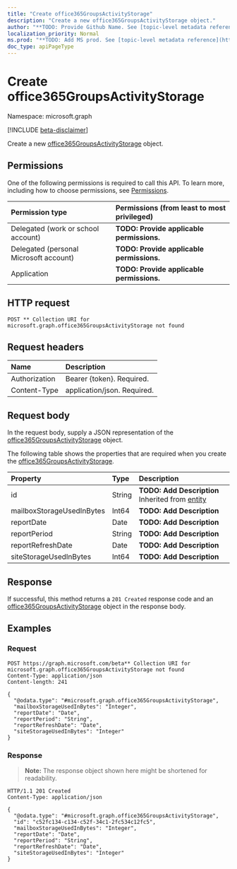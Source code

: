 ```yaml
---
title: "Create office365GroupsActivityStorage"
description: "Create a new office365GroupsActivityStorage object."
author: "**TODO: Provide Github Name. See [topic-level metadata reference](https://msgo.azurewebsites.net/add/document/guidelines/metadata.html#topic-level-metadata)**"
localization_priority: Normal
ms.prod: "**TODO: Add MS prod. See [topic-level metadata reference](https://msgo.azurewebsites.net/add/document/guidelines/metadata.html#topic-level-metadata)**"
doc_type: apiPageType
---
```


# Create office365GroupsActivityStorage
Namespace: microsoft.graph

[!INCLUDE [beta-disclaimer](../../includes/beta-disclaimer.md)]

Create a new [office365GroupsActivityStorage](../resources/office365groupsactivitystorage.md) object.

## Permissions
One of the following permissions is required to call this API. To learn more, including how to choose permissions, see [Permissions](/graph/permissions-reference).

|Permission type|Permissions (from least to most privileged)|
|:---|:---|
|Delegated (work or school account)|**TODO: Provide applicable permissions.**|
|Delegated (personal Microsoft account)|**TODO: Provide applicable permissions.**|
|Application|**TODO: Provide applicable permissions.**|

## HTTP request

<!-- {
  "blockType": "ignored"
}
-->
``` http
POST ** Collection URI for microsoft.graph.office365GroupsActivityStorage not found
```

## Request headers
|Name|Description|
|:---|:---|
|Authorization|Bearer {token}. Required.|
|Content-Type|application/json. Required.|

## Request body
In the request body, supply a JSON representation of the [office365GroupsActivityStorage](../resources/office365groupsactivitystorage.md) object.

The following table shows the properties that are required when you create the [office365GroupsActivityStorage](../resources/office365groupsactivitystorage.md).

|Property|Type|Description|
|:---|:---|:---|
|id|String|**TODO: Add Description** Inherited from [entity](../resources/entity.md)|
|mailboxStorageUsedInBytes|Int64|**TODO: Add Description**|
|reportDate|Date|**TODO: Add Description**|
|reportPeriod|String|**TODO: Add Description**|
|reportRefreshDate|Date|**TODO: Add Description**|
|siteStorageUsedInBytes|Int64|**TODO: Add Description**|



## Response

If successful, this method returns a `201 Created` response code and an [office365GroupsActivityStorage](../resources/office365groupsactivitystorage.md) object in the response body.

## Examples

### Request
<!-- {
  "blockType": "request",
  "name": "create_office365groupsactivitystorage_from_"
}
-->
``` http
POST https://graph.microsoft.com/beta** Collection URI for microsoft.graph.office365GroupsActivityStorage not found
Content-Type: application/json
Content-length: 241

{
  "@odata.type": "#microsoft.graph.office365GroupsActivityStorage",
  "mailboxStorageUsedInBytes": "Integer",
  "reportDate": "Date",
  "reportPeriod": "String",
  "reportRefreshDate": "Date",
  "siteStorageUsedInBytes": "Integer"
}
```


### Response
>**Note:** The response object shown here might be shortened for readability.
<!-- {
  "blockType": "response",
  "truncated": true,
  "@odata.type": "microsoft.graph.office365GroupsActivityStorage"
}
-->
``` http
HTTP/1.1 201 Created
Content-Type: application/json

{
  "@odata.type": "#microsoft.graph.office365GroupsActivityStorage",
  "id": "c52fc134-c134-c52f-34c1-2fc534c12fc5",
  "mailboxStorageUsedInBytes": "Integer",
  "reportDate": "Date",
  "reportPeriod": "String",
  "reportRefreshDate": "Date",
  "siteStorageUsedInBytes": "Integer"
}
```

